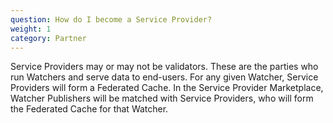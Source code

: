 ```yaml
---
question: How do I become a Service Provider?
weight: 1
category: Partner
---
```


Service Providers may or may not be validators. These are the parties who run Watchers and serve data to end-users. For any given Watcher, Service Providers will form a Federated Cache. In the Service Provider Marketplace, Watcher Publishers will be matched with Service Providers, who will form the Federated Cache for that Watcher. 
